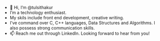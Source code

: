 - 👋 Hi, I’m @tulsithakur
-    I’m a technology enthusiast.
-    My skils include front end development, creative writing.
-    I’ve command over C, C++ languages, Data Structures and Algorithms. I also possess strong communication skills.
- 📫 Reach me out through LinkedIn. Looking forward to hear from you!

<!---
tulsithakur/tulsithakur is a ✨ special ✨ repository because its `README.md` (this file) appears on your GitHub profile.
You can click the Preview link to take a look at your changes.
--->
